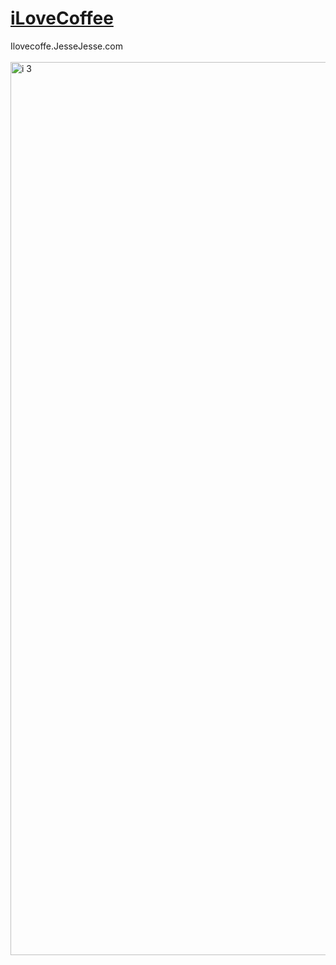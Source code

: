 # <a href="https://ilovecoffee.jessejesse.com">iLoveCoffee</a>
Ilovecoffe.JesseJesse.com<br><br>
<img width="1429" alt="i 3" src="https://github.com/sudo-self/iLoveCoffee/assets/119916323/8de2728c-4e4e-4450-a687-63b73fd5bab3">
